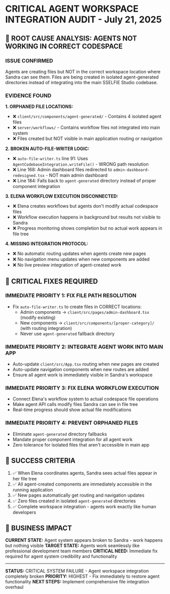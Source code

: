 # CRITICAL AGENT WORKSPACE INTEGRATION AUDIT - July 21, 2025

## 🚨 ROOT CAUSE ANALYSIS: AGENTS NOT WORKING IN CORRECT CODESPACE

### ISSUE CONFIRMED
Agents are creating files but NOT in the correct workspace location where Sandra can see them. Files are being created in isolated agent-generated directories instead of integrating into the main SSELFIE Studio codebase.

### EVIDENCE FOUND

**1. ORPHANED FILE LOCATIONS:**
- ❌ `client/src/components/agent-generated/` - Contains 4 isolated agent files
- ❌ `server/workflows/` - Contains workflow files not integrated into main system
- ❌ Files created but NOT visible in main application routing or navigation

**2. BROKEN AUTO-FILE-WRITER LOGIC:**
- ❌ `auto-file-writer.ts` line 91: Uses `AgentCodebaseIntegration.writeFile()` - WRONG path resolution
- ❌ Line 168: Admin dashboard files redirected to `admin-dashboard-redesigned.tsx` - NOT main admin dashboard
- ❌ Line 184: Falls back to `agent-generated` directory instead of proper component integration

**3. ELENA WORKFLOW EXECUTION DISCONNECTED:**
- ❌ Elena creates workflows but agents don't modify actual codespace files
- ❌ Workflow execution happens in background but results not visible to Sandra
- ❌ Progress monitoring shows completion but no actual work appears in file tree

**4. MISSING INTEGRATION PROTOCOL:**
- ❌ No automatic routing updates when agents create new pages
- ❌ No navigation menu updates when new components are added
- ❌ No live preview integration of agent-created work

## 🔧 CRITICAL FIXES REQUIRED

### IMMEDIATE PRIORITY 1: FIX FILE PATH RESOLUTION
- Fix `auto-file-writer.ts` to create files in CORRECT locations:
  - Admin components → `client/src/pages/admin-dashboard.tsx` (modify existing)
  - New components → `client/src/components/[proper-category]/` (with routing integration)
  - Never use `agent-generated` fallback directory

### IMMEDIATE PRIORITY 2: INTEGRATE AGENT WORK INTO MAIN APP
- Auto-update `client/src/App.tsx` routing when new pages are created
- Auto-update navigation components when new routes are added
- Ensure all agent work is immediately visible in Sandra's workspace

### IMMEDIATE PRIORITY 3: FIX ELENA WORKFLOW EXECUTION
- Connect Elena's workflow system to actual codespace file operations
- Make agent API calls modify files Sandra can see in file tree
- Real-time progress should show actual file modifications

### IMMEDIATE PRIORITY 4: PREVENT ORPHANED FILES
- Eliminate `agent-generated` directory fallbacks
- Mandate proper component integration for all agent work
- Zero tolerance for isolated files that aren't accessible in main app

## 🎯 SUCCESS CRITERIA

1. ✅ When Elena coordinates agents, Sandra sees actual files appear in her file tree
2. ✅ All agent-created components are immediately accessible in the running application
3. ✅ New pages automatically get routing and navigation updates
4. ✅ Zero files created in isolated `agent-generated` directories
5. ✅ Complete workspace integration - agents work exactly like human developers

## 🚨 BUSINESS IMPACT

**CURRENT STATE:** Agent system appears broken to Sandra - work happens but nothing visible
**TARGET STATE:** Agents work seamlessly like professional development team members
**CRITICAL NEED:** Immediate fix required for agent system credibility and functionality

---

**STATUS:** CRITICAL SYSTEM FAILURE - Agent workspace integration completely broken
**PRIORITY:** HIGHEST - Fix immediately to restore agent functionality
**NEXT STEPS:** Implement comprehensive file integration overhaul